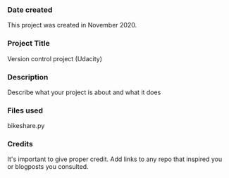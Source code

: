 ### Date created
This project was created in November 2020.

### Project Title
Version control project (Udacity)

### Description
Describe what your project is about and what it does

### Files used
bikeshare.py

### Credits
It's important to give proper credit. Add links to any repo that inspired you or blogposts you consulted.

